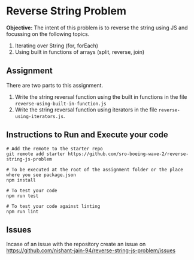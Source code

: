 # Reverse String Problem

**Objective:** The intent of this problem is to reverse the string using JS and focussing on the following topics.

1. Iterating over String (for, forEach)
2. Using built in functions of arrays (split, reverse, join)

## Assignment

There are two parts to this assignment.

1. Write the string reversal function using the built in functions in the file `reverse-using-built-in-function.js`
2. Write the string reversal function using iterators in the file `reverse-using-iterators.js`.

## Instructions to Run and Execute your code

```
# Add the remote to the starter repo
git remote add starter https://github.com/sro-boeing-wave-2/reverse-string-js-problem

# To be executed at the root of the assignment folder or the place where you see package.json
npm install

# To test your code
npm run test

# To test your code against linting
npm run lint
```

## Issues

Incase of an issue with the repository create an issue on https://github.com/nishant-jain-94/reverse-string-js-problem/issues
